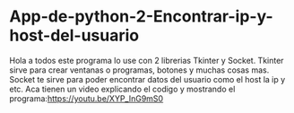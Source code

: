 # App-de-python-2-Encontrar-ip-y-host-del-usuario
Hola a todos este programa lo use con 2 librerias Tkinter y Socket. Tkinter sirve para crear ventanas o programas, botones y muchas cosas mas. Socket te sirve para poder encontrar datos del usuario como el host la ip y etc. Aca tienen un video explicando el codigo y mostrando el programa:https://youtu.be/XYP_InG9mS0
